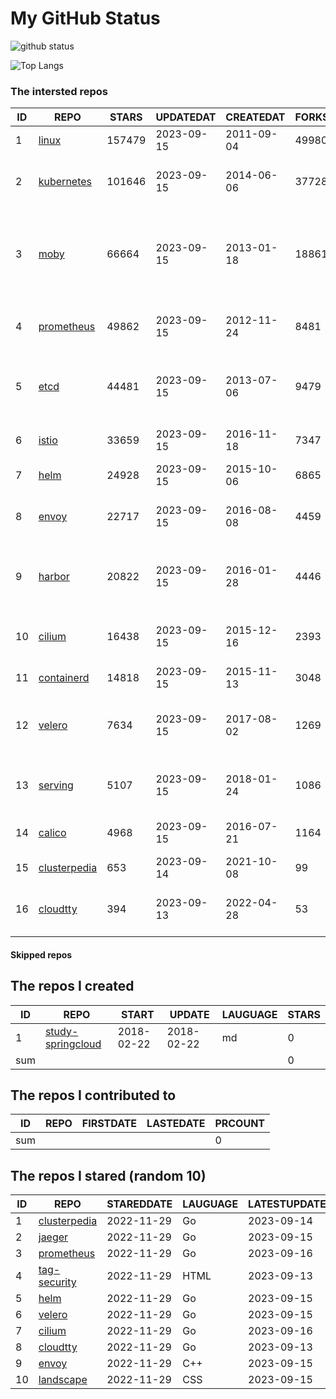 # My GitHub Status

<img src="https://github-readme-stats-1.yihong0618.vercel.app/api?username=daoqingniu&show_icons=true&&&hide_title=true&count_private=true" alt="github status" />

![Top Langs](https://github-readme-stats-1.yihong0618.vercel.app/api/top-langs/?username=daoqingniu&layout=compact)

<!--START_SECTION:github_repos-->
### The intersted repos
| ID |                              REPO                               | STARS  | UPDATEDAT  | CREATEDAT  | FORKSCOUNT |                                              DESCRIPTIONS                                              |
|----|-----------------------------------------------------------------|--------|------------|------------|------------|--------------------------------------------------------------------------------------------------------|
|  1 | [linux](https://github.com/torvalds/linux)                      | 157479 | 2023-09-15 | 2011-09-04 |      49980 | Linux kernel source tree                                                                               |
|  2 | [kubernetes](https://github.com/kubernetes/kubernetes)          | 101646 | 2023-09-15 | 2014-06-06 |      37728 | Production-Grade Container Scheduling and Management                                                   |
|  3 | [moby](https://github.com/moby/moby)                            |  66664 | 2023-09-15 | 2013-01-18 |      18861 | Moby Project - a collaborative project for the container ecosystem to assemble container-based systems |
|  4 | [prometheus](https://github.com/prometheus/prometheus)          |  49862 | 2023-09-15 | 2012-11-24 |       8481 | The Prometheus monitoring system and time series database.                                             |
|  5 | [etcd](https://github.com/etcd-io/etcd)                         |  44481 | 2023-09-15 | 2013-07-06 |       9479 | Distributed reliable key-value store for the most critical data of a distributed system                |
|  6 | [istio](https://github.com/istio/istio)                         |  33659 | 2023-09-15 | 2016-11-18 |       7347 | Connect, secure, control, and observe services.                                                        |
|  7 | [helm](https://github.com/helm/helm)                            |  24928 | 2023-09-15 | 2015-10-06 |       6865 | The Kubernetes Package Manager                                                                         |
|  8 | [envoy](https://github.com/envoyproxy/envoy)                    |  22717 | 2023-09-15 | 2016-08-08 |       4459 | Cloud-native high-performance edge/middle/service proxy                                                |
|  9 | [harbor](https://github.com/goharbor/harbor)                    |  20822 | 2023-09-15 | 2016-01-28 |       4446 | An open source trusted cloud native registry project that stores, signs, and scans content.            |
| 10 | [cilium](https://github.com/cilium/cilium)                      |  16438 | 2023-09-15 | 2015-12-16 |       2393 | eBPF-based Networking, Security, and Observability                                                     |
| 11 | [containerd](https://github.com/containerd/containerd)          |  14818 | 2023-09-15 | 2015-11-13 |       3048 | An open and reliable container runtime                                                                 |
| 12 | [velero](https://github.com/vmware-tanzu/velero)                |   7634 | 2023-09-15 | 2017-08-02 |       1269 | Backup and migrate Kubernetes applications and their persistent volumes                                |
| 13 | [serving](https://github.com/knative/serving)                   |   5107 | 2023-09-15 | 2018-01-24 |       1086 | Kubernetes-based, scale-to-zero, request-driven compute                                                |
| 14 | [calico](https://github.com/projectcalico/calico)               |   4968 | 2023-09-15 | 2016-07-21 |       1164 | Cloud native networking and network security                                                           |
| 15 | [clusterpedia](https://github.com/clusterpedia-io/clusterpedia) |    653 | 2023-09-14 | 2021-10-08 |         99 | The Encyclopedia of Kubernetes clusters                                                                |
| 16 | [cloudtty](https://github.com/cloudtty/cloudtty)                |    394 | 2023-09-13 | 2022-04-28 |         53 | A Friendly Kubernetes CloudShell (Web Terminal) !                                                      |



#### Skipped repos
<!--END_SECTION:github_repos-->

<!--START_SECTION:my_github-->
## The repos I created
| ID  |                                 REPO                                 |   START    |   UPDATE   | LAUGUAGE | STARS |
|-----|----------------------------------------------------------------------|------------|------------|----------|-------|
|   1 | [study-springcloud](https://github.com/daoqingniu/study-springcloud) | 2018-02-22 | 2018-02-22 | md       |     0 |
| sum |                                                                      |            |            |          |     0 |

## The repos I contributed to
| ID  | REPO | FIRSTDATE | LASTEDATE | PRCOUNT |
|-----|------|-----------|-----------|---------|
| sum |      |           |           |       0 |

## The repos I stared (random 10)
| ID |                              REPO                               | STAREDDATE | LAUGUAGE | LATESTUPDATE |
|----|-----------------------------------------------------------------|------------|----------|--------------|
|  1 | [clusterpedia](https://github.com/clusterpedia-io/clusterpedia) | 2022-11-29 | Go       | 2023-09-14   |
|  2 | [jaeger](https://github.com/jaegertracing/jaeger)               | 2022-11-29 | Go       | 2023-09-15   |
|  3 | [prometheus](https://github.com/prometheus/prometheus)          | 2022-11-29 | Go       | 2023-09-16   |
|  4 | [tag-security](https://github.com/cncf/tag-security)            | 2022-11-29 | HTML     | 2023-09-13   |
|  5 | [helm](https://github.com/helm/helm)                            | 2022-11-29 | Go       | 2023-09-15   |
|  6 | [velero](https://github.com/vmware-tanzu/velero)                | 2022-11-29 | Go       | 2023-09-15   |
|  7 | [cilium](https://github.com/cilium/cilium)                      | 2022-11-29 | Go       | 2023-09-16   |
|  8 | [cloudtty](https://github.com/cloudtty/cloudtty)                | 2022-11-29 | Go       | 2023-09-13   |
|  9 | [envoy](https://github.com/envoyproxy/envoy)                    | 2022-11-29 | C++      | 2023-09-15   |
| 10 | [landscape](https://github.com/cncf/landscape)                  | 2022-11-29 | CSS      | 2023-09-15   |

<!--END_SECTION:my_github-->

